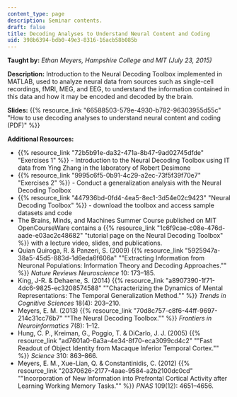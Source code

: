 ```yaml
---
content_type: page
description: Seminar contents.
draft: false
title: Decoding Analyses to Understand Neural Content and Coding
uid: 398b6394-bdb0-49e3-8316-16acb58b085b
---
```

**Taught by:** *Ethan Meyers, Hampshire College and MIT (July 23, 2015)* 

**Description:** Introduction to the Neural Decoding Toolbox implemented in MATLAB, used to analyze neural data from sources such as single-cell recordings, fMRI, MEG, and EEG, to understand the information contained in this data and how it may be encoded and decoded by the brain.

**Slides:** {{% resource_link "66588503-579e-4930-b782-96303955d55c" "How to use decoding analyses to understand neural content and coding (PDF)" %}}

**Additional Resources:**

- {{% resource_link "72b5b91e-da32-471a-8b47-9ad02745dfde" "Exercises 1" %}} - Introduction to the Neural Decoding Toolbox using IT data from Ying Zhang in the laboratory of Robert Desimone
- {{% resource_link "9995c6f5-0b91-4c29-a2ec-73f5f39f70e7" "Exercises 2" %}} - Conduct a generalization analysis with the Neural Decoding Toolbox
- {{% resource_link "447936bd-0fd4-4ea5-8ec1-3d54e02c9423" "Neural Decoding Toolbox" %}} - download the toolbox and access sample datasets and code
- The Brains, Minds, and Machines Summer Course published on MIT OpenCourseWare contains a {{% resource_link "1c6f9cae-c08e-476d-aade-e03ac2c48682" "tutorial page on the Neural Decoding Toolbox" %}} with a lecture video, slides, and publications.
- Quian Quiroga, R. & Panzeri, S. (2009) {{% resource_link "5925947a-38a5-45d5-883d-1d6eda6f606a" "\"Extracting Information from Neuronal Populations: Information Theory and Decoding Approaches.\"" %}} *Nature Reviews Neuroscience* 10: 173–185.
- King, J-R. & Dehaene, S. (2014) {{% resource_link "a8907390-1f71-4dc6-9825-ec3208574588" "\"Characterizing the Dynamics of Mental Representations: The Temporal Generalization Method.\"" %}} *Trends in Cognitive Sciences* 18(4): 203–210.
- Meyers, E. M. (2013) {{% resource_link "70d8c757-c8f6-44ff-9697-214c31cc76b7" "\"The Neural Decoding Toolbox.\"" %}} *Frontiers in Neuroinformatics* 7(8): 1–12.
- Hung, C. P., Kreiman, G., Poggio, T. & DiCarlo, J. J. (2005) {{% resource_link "ad7601a0-6a3a-4e34-8f70-eca3099cd4c2" "\"Fast Readout of Object Identity from Macaque Inferior Temporal Cortex.\"" %}} *Science* 310: 863–866.
- Meyers, E. M., Xue-Lian, Q. & Constantinidis, C. (2012) {{% resource_link "20370626-2177-4aae-9584-a2b2100dc0cd" "\"Incorporation of New Information into Prefrontal Cortical Activity after Learning Working Memory Tasks.\"" %}} *PNAS* 109(12): 4651–4656.
